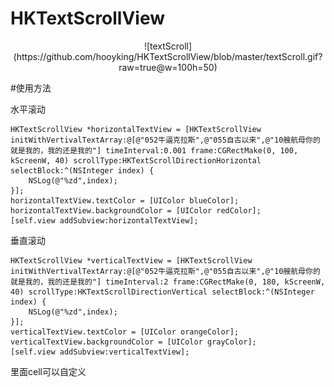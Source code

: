 # HKTextScrollView

<div align=center>
![textScroll](https://github.com/hooyking/HKTextScrollView/blob/master/textScroll.gif?raw=true@w=100h=50)
</div>

#使用方法

水平滚动
```
HKTextScrollView *horizontalTextView = [HKTextScrollView initWithVertivalTextArray:@[@"052牛逼克拉斯",@"055自古以来",@"10艘航母你的就是我的，我的还是我的"] timeInterval:0.001 frame:CGRectMake(0, 100, kScreenW, 40) scrollType:HKTextScrollDirectionHorizontal selectBlock:^(NSInteger index) {
    NSLog(@"%zd",index);
}];
horizontalTextView.textColor = [UIColor blueColor];
horizontalTextView.backgroundColor = [UIColor redColor];
[self.view addSubview:horizontalTextView];
```
垂直滚动
```
HKTextScrollView *verticalTextView = [HKTextScrollView initWithVertivalTextArray:@[@"052牛逼克拉斯",@"055自古以来",@"10艘航母你的就是我的，我的还是我的"] timeInterval:2 frame:CGRectMake(0, 180, kScreenW, 40) scrollType:HKTextScrollDirectionVertical selectBlock:^(NSInteger index) {
    NSLog(@"%zd",index);
}];
verticalTextView.textColor = [UIColor orangeColor];
verticalTextView.backgroundColor = [UIColor grayColor];
[self.view addSubview:verticalTextView];
```
里面cell可以自定义
